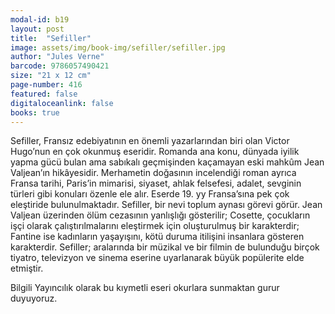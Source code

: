 ```yaml
---
modal-id: b19
layout: post
title:  "Sefiller"
image: assets/img/book-img/sefiller/sefiller.jpg
author: "Jules Verne"
barcode: 9786057490421
size: "21 x 12 cm"
page-number: 416
featured: false
digitaloceanlink: false
books: true
---
```


Sefiller, Fransız edebiyatının en önemli yazarlarından biri olan Victor Hugo’nun en çok okunmuş eseridir.
Romanda ana konu, dünyada iyilik yapma gücü bulan ama sabıkalı geçmişinden kaçamayan eski mahkûm Jean Valjean’ın hikâyesidir.
Merhametin doğasının incelendiği roman ayrıca Fransa tarihi, Paris’in mimarisi, siyaset, ahlak felsefesi, adalet, sevginin türleri gibi konuları özenle ele alır.
Eserde 19. yy Fransa’sına pek çok eleştiride bulunulmaktadır.
Sefiller, bir nevi toplum aynası görevi görür.
Jean Valjean üzerinden ölüm cezasının yanlışlığı gösterilir; Cosette, çocukların işçi olarak çalıştırılmalarını eleştirmek için oluşturulmuş bir karakterdir; Fantine ise kadınların yaşayışını, kötü duruma itilişini insanlara gösteren karakterdir.
Sefiller; aralarında bir müzikal ve bir filmin de bulunduğu birçok tiyatro, televizyon ve sinema eserine uyarlanarak büyük popülerite elde etmiştir.

Bilgili Yayıncılık olarak bu kıymetli eseri okurlara sunmaktan gurur duyuyoruz.